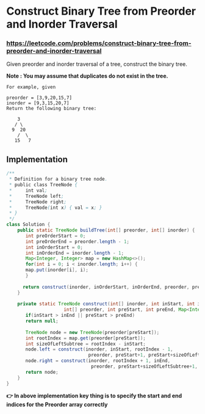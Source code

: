# Construct Binary Tree from Preorder and Inorder Traversal
### https://leetcode.com/problems/construct-binary-tree-from-preorder-and-inorder-traversal

Given preorder and inorder traversal of a tree, construct the binary tree.

**Note : You may assume that duplicates do not exist in the tree.**
```
For example, given

preorder = [3,9,20,15,7]
inorder = [9,3,15,20,7]
Return the following binary tree:

    3
   / \
  9  20
    /  \
   15   7
```

## Implementation 

```java
/**
 * Definition for a binary tree node.
 * public class TreeNode {
 *     int val;
 *     TreeNode left;
 *     TreeNode right;
 *     TreeNode(int x) { val = x; }
 * }
 */
class Solution {
    public static TreeNode buildTree(int[] preorder, int[] inorder) {
       int preOrderStart = 0;
       int preOrderEnd = preorder.length - 1;
       int inOrderStart = 0;
       int inOrderEnd = inorder.length - 1;
       Map<Integer, Integer> map = new HashMap<>();
       for(int i = 0; i < inorder.length; i++) {
	   map.put(inorder[i], i);
       }
      
      return construct(inorder, inOrderStart, inOrderEnd, preorder, preOrderStart, preOrderEnd, map);
    }
	
    private static TreeNode construct(int[] inorder, int inStart, int inEnd, 
					 int[] preorder, int preStart, int preEnd, Map<Integer, Integer> map){
       if(inStart > inEnd || preStart > preEnd)
	   return null;
		
       TreeNode node = new TreeNode(preorder[preStart]);
       int rootIndex = map.get(preorder[preStart]);
       int sizeOfLeftSubtree = rootIndex - inStart;	
       node.left = construct(inorder, inStart, rootIndex - 1, 
                              preorder, preStart+1, preStart+sizeOfLeftSubtree, map);
       node.right = construct(inorder, rootIndex + 1, inEnd, 
                               preorder, preStart+sizeOfLeftSubtree+1, preEnd, map);
       return node;
    }
}
```

**👉 In above implementation key thing is to specify the start and end indices for the Preorder array correctly**
